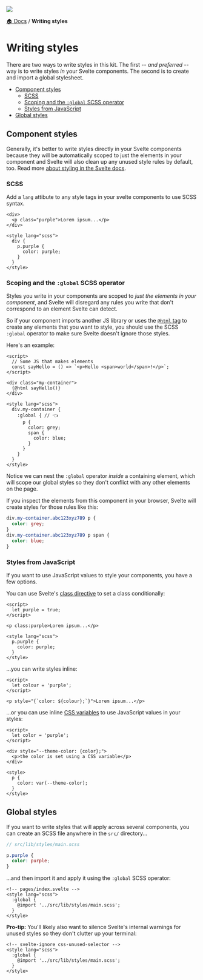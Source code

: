 ![](https://graphics.thomsonreuters.com/style-assets/images/logos/reuters-graphics-logo/svg/graphics-logo-color-dark.svg)

[🏠 Docs](https://github.com/reuters-graphics/bluprint_graphics-kit/blob/master/docs/developers/README.md) / **Writing styles**

# Writing styles

There are two ways to write styles in this kit. The first -- _and preferred_ -- way is to write styles _in_ your Svelte components. The second is to create and import a global stylesheet.

- [Component styles](#component-styles)
  - [SCSS](#scss)
  - [Scoping and the `:global` SCSS operator](#scoping-and-the-global-scss-operator)
  - [Styles from JavaScript](#styles-from-javascript)
- [Global styles](#global-styles)

## Component styles

Generally, it's better to write styles directly in your Svelte components because they will be automatically scoped to just the elements in your component and Svelte will also clean up any unused style rules by default, too. Read more [about styling in the Svelte docs](https://svelte.dev/tutorial/styling).

### SCSS

Add a `lang` attibute to any style tags in your svelte components to use SCSS syntax.

```svelte
<div>
  <p class="purple">Lorem ipsum...</p>
</div>

<style lang="scss">
  div {
    p.purple {
      color: purple;
    }
  }
</style>
```

### Scoping and the `:global` SCSS operator

Styles you write in your components are scoped to _just the elements in your component_, and Svelte will disregard any rules you write that don't correspond to an element Svelte can detect.

So if your component imports another JS library or uses the [`@html` tag](https://svelte.dev/tutorial/html-tags) to create any elements that you want to style, you should use the SCSS `:global` operator to make sure Svelte doesn't ignore those styles.

Here's an example:

```svelte
<script>
  // Some JS that makes elements
  const sayHello = () => `<p>Hello <span>world</span>!</p>`;
</script>

<div class="my-container">
  {@html sayHello()}
</div>

<style lang="scss">
  div.my-container {
    :global { // 👈
      p {
        color: grey;
        span {
          color: blue;
        }
      }
    }
  }
</style>
```

Notice we can nest the `:global` operator _inside_ a containing element, which will scope our global styles so they don't conflict with any other elements on the page.

If you inspect the elements from this component in your browser, Svelte will create styles for those rules like this:

```css
div.my-container.abc123xyz789 p {
  color: grey;
}
div.my-container.abc123xyz789 p span {
  color: blue;
}
```

### Styles from JavaScript

If you want to use JavaScript values to style your components, you have a few options.

You can use Svelte's [class directive](https://svelte.dev/tutorial/classes) to set a class conditionally:

```svelte
<script>
  let purple = true;
</script>

<p class:purple>Lorem ipsum...</p>

<style lang="scss">
  p.purple {
    color: purple;
  }
</style>
```

...you can write styles inline:

```svelte
<script>
  let colour = 'purple';
</script>

<p style="{`color: ${colour};`}">Lorem ipsum...</p>
```

...or you can use inline [CSS variables](https://developer.mozilla.org/en-US/docs/Web/CSS/Using_CSS_custom_properties) to use JavaScript values in your styles:

```svelte
<script>
  let color = 'purple';
</script>

<div style="--theme-color: {color};">
  <p>the color is set using a CSS variable</p>
</div>

<style>
  p {
    color: var(--theme-color);
  }
</style>
```

## Global styles

If you want to write styles that will apply across several components, you can create an SCSS file anywhere in the `src/` directory...

```SCSS
// src/lib/styles/main.scss

p.purple {
  color: purple;
}
```

...and then import it and apply it using the `:global` SCSS operator:

```svelte
<!-- pages/index.svelte -->
<style lang="scss">
  :global {
    @import '../src/lib/styles/main.scss';
  }
</style>
```

**Pro-tip:** You'll likely also want to silence Svelte's internal warnings for unused styles so they don't clutter up your terminal:

```svelte
<!-- svelte-ignore css-unused-selector -->
<style lang="scss">
  :global {
    @import '../src/lib/styles/main.scss';
  }
</style>
```
